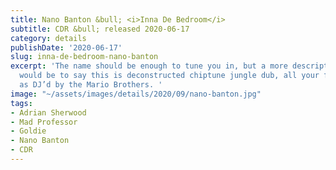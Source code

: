 ```yaml
---
title: Nano Banton &bull; <i>Inna De Bedroom</i>
subtitle: CDR &bull; released 2020-06-17
category: details
publishDate: '2020-06-17'
slug: inna-de-bedroom-nano-banton
excerpt: 'The name should be enough to tune you in, but a more descriptive review
  would be to say this is deconstructed chiptune jungle dub, all your favorite riddims
  as DJ’d by the Mario Brothers. '
image: "~/assets/images/details/2020/09/nano-banton.jpg"
tags:
- Adrian Sherwood
- Mad Professor
- Goldie
- Nano Banton
- CDR
---
```


